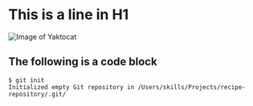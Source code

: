 # This is a line in H1
![Image of Yaktocat](https://octodex.github.com/images/yaktocat.png)
## The following is a code block
```
$ git init
Initialized empty Git repository in /Users/skills/Projects/recipe-repository/.git/
```
